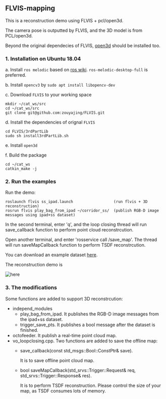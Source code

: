 ## FLVIS-mapping

This is a reconstruction demo using FLVIS + pcl/open3d.

The camera pose is outputted by FLVIS, and the 3D model is from PCL/open3d.

Beyond the original dependecies of FLVIS, [open3d](http://www.open3d.org/) should be installed too.

### 1. Installation on Ubuntu 18.04 
a. Install `ros melodic` based on [ros wiki](http://wiki.ros.org/melodic/Installation/Ubuntu). `ros-melodic-desktop-full` is preferred.

b. Install `opencv3` by `sudo apt install libopencv-dev`

c. Download `FLVIS` to your working space 
```
mkdir ~/cat_ws/src
cd ~/cat_ws/src
git clone git@github.com:zouyajing/FLVIS.git
```

d. Install the dependencies of orignal `FLVIS`
```
cd FLVIS/3rdPartLib
sudo sh install3rdPartLib.sh
```

e. Install `open3d`

f. Build the package
```
cd ~/cat_ws
catkin_make -j
```


### 2. Run the examples

Run the demo:

```
roslaunch flvis ss_ipad.launch                  (run flvis + 3D reconstruction)
rosrun flvis play_bag_from_ipad ~/corridor_ss/  (publish RGB-D image messages using ipad+ss dataset)

```
In the second terminal, enter 'q', and the loop closing thread will run save_callback function to perform point cloud reconstrcution.

Open another terminal, and enter 'rosservice call /save_map'. The thread will run saveMapCallback function to perform TSDF reconstrcution.

You can download an example dataset [here](https://drive.google.com/drive/folders/1gPuoolWCTm3IXKiE5yxaPDEBad07vjx3?usp=sharing).

The reconstruction demo is 

![here](https://github.com/zouyajing/PhD_document_for_navlab/blob/main/imgs/FLVIS_mapping.png)


### 3. The modifications 

Some functions are added to support 3D reconstrcution:

* independ_modules
  * play_bag_from_ipad. It publishes the RGB-D image messages from the ipad+ss dataset.
  * trigger_save_pts. It publishes a bool message after the dataset is finished.
* octofeeder. It publish a real-time point cloud map.
* vo_loopclosing.cpp. Two functions are added to save the offline map:
  * save_callback(const std_msgs::Bool::ConstPtr& save). 
    
    It is to save offline point cloud map.
    
  * bool saveMapCallback(std_srvs::Trigger::Request& req, std_srvs::Trigger::Response& res).
   
    It is to perform TSDF reconstruction. Please control the size of your map, as TSDF consumes lots of memory.
  



